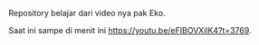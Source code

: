 Repository belajar dari video nya pak Eko.

Saat ini sampe di menit ini https://youtu.be/eFIBOVXilK4?t=3769.
